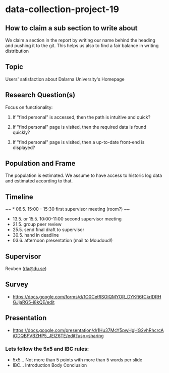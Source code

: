 # data-collection-project-19

## How to claim a sub section to write about
We claim a section in the report by writing our name behind the heading and pushing it to the git. This helps us also to find a fair balance in writing distribution

## Topic
Users' satisfaction about Dalarna University's Homepage

## Research Question(s)
Focus on functionality:

1. If "find personal" is accessed, then the path is intuitive and quick?

2. If "find personal" page is visited, then the required data is found quickly?

3. If "find personal" page is visited, then a up-to-date front-end is displayed?

## Population and Frame
The population is estimated. We assume to have access to historic log data and estimated according to that.

## Timeline
~~ * 06.5. 15:00 - 15:30 first supervisor meeting (room?) ~~
* 13.5. or 15.5. 10:00-11:00 second supervisor meeting
* 21.5. group peer review
* 25.5. send final draft to supervisor
* 30.5. hand in deadline
* 03.6. afternoon presentation (mail to Moudoud!)

## Supervisor
Reuben (rla@du.se)

## Survey
* https://docs.google.com/forms/d/1O0CetflSOlQMYOR_DYKft6fCkrlDRHGJjaRG5-i8kQE/edit

## Presentation
* https://docs.google.com/presentation/d/1Hu37McY5pwHgHG2vhRhcrcAiODQBFVBZHP5_JElZ6TE/edit?usp=sharing

### Lets follow the 5x5 and IBC rules:
* 5x5... Not more than 5 points with more than 5 words per slide
* IBC... Introduction Body Conclusion
